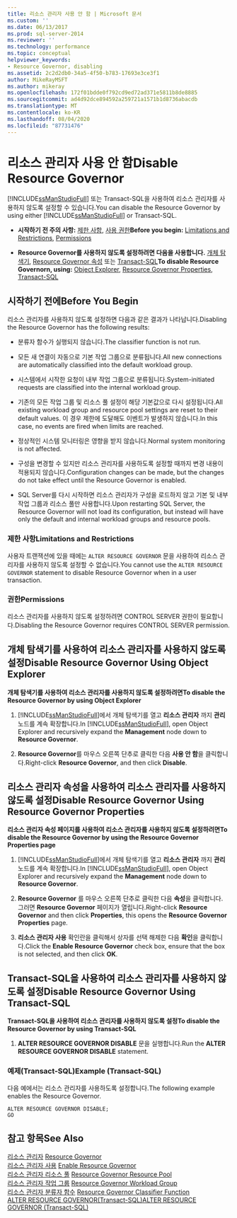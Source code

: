 ```yaml
---
title: 리소스 관리자 사용 안 함 | Microsoft 문서
ms.custom: ''
ms.date: 06/13/2017
ms.prod: sql-server-2014
ms.reviewer: ''
ms.technology: performance
ms.topic: conceptual
helpviewer_keywords:
- Resource Governor, disabling
ms.assetid: 2c2d2db0-34a5-4f50-b783-17693e3ce3f1
author: MikeRayMSFT
ms.author: mikeray
ms.openlocfilehash: 172f01bdde0f792cd9ed72ad371e5811b8de8885
ms.sourcegitcommit: ad4d92dce894592a259721a1571b1d8736abacdb
ms.translationtype: MT
ms.contentlocale: ko-KR
ms.lasthandoff: 08/04/2020
ms.locfileid: "87731476"
---
```

# <a name="disable-resource-governor"></a><span data-ttu-id="c3da5-102">리소스 관리자 사용 안 함</span><span class="sxs-lookup"><span data-stu-id="c3da5-102">Disable Resource Governor</span></span>
  <span data-ttu-id="c3da5-103">[!INCLUDE[ssManStudioFull](../../includes/ssmanstudiofull-md.md)] 또는 Transact-SQL을 사용하여 리소스 관리자를 사용하지 않도록 설정할 수 있습니다.</span><span class="sxs-lookup"><span data-stu-id="c3da5-103">You can disable the Resource Governor by using either [!INCLUDE[ssManStudioFull](../../includes/ssmanstudiofull-md.md)] or Transact-SQL.</span></span>  
  
-   <span data-ttu-id="c3da5-104">**시작하기 전 주의 사항:**  [제한 사항](#LimitationsRestrictions), [사용 권한](#Permissions)</span><span class="sxs-lookup"><span data-stu-id="c3da5-104">**Before you begin:**  [Limitations and Restrictions](#LimitationsRestrictions), [Permissions](#Permissions)</span></span>  
  
-   <span data-ttu-id="c3da5-105">**Resource Governor를 사용하지 않도록 설정하려면 다음을 사용합니다.**  [개체 탐색기](#RGOffObjEx), [Resource Governor 속성](#RGOffProp) 또는 [Transact-SQL](#RGOffTSQL)</span><span class="sxs-lookup"><span data-stu-id="c3da5-105">**To disable Resource Governorn, using:**  [Object Explorer](#RGOffObjEx), [Resource Governor Properties](#RGOffProp), [Transact-SQL](#RGOffTSQL)</span></span>  
  
##  <a name="before-you-begin"></a><a name="BeforeYouBegin"></a> <span data-ttu-id="c3da5-106">시작하기 전에</span><span class="sxs-lookup"><span data-stu-id="c3da5-106">Before You Begin</span></span>  
 <span data-ttu-id="c3da5-107">리소스 관리자를 사용하지 않도록 설정하면 다음과 같은 결과가 나타납니다.</span><span class="sxs-lookup"><span data-stu-id="c3da5-107">Disabling the Resource Governor has the following results:</span></span>  
  
-   <span data-ttu-id="c3da5-108">분류자 함수가 실행되지 않습니다.</span><span class="sxs-lookup"><span data-stu-id="c3da5-108">The classifier function is not run.</span></span>  
  
-   <span data-ttu-id="c3da5-109">모든 새 연결이 자동으로 기본 작업 그룹으로 분류됩니다.</span><span class="sxs-lookup"><span data-stu-id="c3da5-109">All new connections are automatically classified into the default workload group.</span></span>  
  
-   <span data-ttu-id="c3da5-110">시스템에서 시작한 요청이 내부 작업 그룹으로 분류됩니다.</span><span class="sxs-lookup"><span data-stu-id="c3da5-110">System-initiated requests are classified into the internal workload group.</span></span>  
  
-   <span data-ttu-id="c3da5-111">기존의 모든 작업 그룹 및 리소스 풀 설정이 해당 기본값으로 다시 설정됩니다.</span><span class="sxs-lookup"><span data-stu-id="c3da5-111">All existing workload group and resource pool settings are reset to their default values.</span></span> <span data-ttu-id="c3da5-112">이 경우 제한에 도달해도 이벤트가 발생하지 않습니다.</span><span class="sxs-lookup"><span data-stu-id="c3da5-112">In this case, no events are fired when limits are reached.</span></span>  
  
-   <span data-ttu-id="c3da5-113">정상적인 시스템 모니터링은 영향을 받지 않습니다.</span><span class="sxs-lookup"><span data-stu-id="c3da5-113">Normal system monitoring is not affected.</span></span>  
  
-   <span data-ttu-id="c3da5-114">구성을 변경할 수 있지만 리소스 관리자를 사용하도록 설정할 때까지 변경 내용이 적용되지 않습니다.</span><span class="sxs-lookup"><span data-stu-id="c3da5-114">Configuration changes can be made, but the changes do not take effect until the Resource Governor is enabled.</span></span>  
  
-   <span data-ttu-id="c3da5-115">SQL Server를 다시 시작하면 리소스 관리자가 구성을 로드하지 않고 기본 및 내부 작업 그룹과 리소스 풀만 사용합니다.</span><span class="sxs-lookup"><span data-stu-id="c3da5-115">Upon restarting SQL Server, the Resource Governor will not load its configuration, but instead will have only the default and internal workload groups and resource pools.</span></span>  
  
###  <a name="limitations-and-restrictions"></a><a name="LimitationsRestrictions"></a> <span data-ttu-id="c3da5-116">제한 사항</span><span class="sxs-lookup"><span data-stu-id="c3da5-116">Limitations and Restrictions</span></span>  
 <span data-ttu-id="c3da5-117">사용자 트랜잭션에 있을 때에는 `ALTER RESOURCE GOVERNOR` 문을 사용하여 리소스 관리자를 사용하지 않도록 설정할 수 없습니다.</span><span class="sxs-lookup"><span data-stu-id="c3da5-117">You cannot use the `ALTER RESOURCE GOVERNOR` statement to disable Resource Governor when in a user transaction.</span></span>  
  
###  <a name="permissions"></a><a name="Permissions"></a> <span data-ttu-id="c3da5-118">권한</span><span class="sxs-lookup"><span data-stu-id="c3da5-118">Permissions</span></span>  
 <span data-ttu-id="c3da5-119">리소스 관리자를 사용하지 않도록 설정하려면 CONTROL SERVER 권한이 필요합니다.</span><span class="sxs-lookup"><span data-stu-id="c3da5-119">Disabling the Resource Governor requires CONTROL SERVER permission.</span></span>  
  
##  <a name="disable-resource-governor-using-object-explorer"></a><a name="RGOffObjEx"></a> <span data-ttu-id="c3da5-120">개체 탐색기를 사용하여 리소스 관리자를 사용하지 않도록 설정</span><span class="sxs-lookup"><span data-stu-id="c3da5-120">Disable Resource Governor Using Object Explorer</span></span>  
 <span data-ttu-id="c3da5-121">**개체 탐색기를 사용하여 리소스 관리자를 사용하지 않도록 설정하려면**</span><span class="sxs-lookup"><span data-stu-id="c3da5-121">**To disable the Resource Governor by using Object Explorer**</span></span>  
  
1.  <span data-ttu-id="c3da5-122">[!INCLUDE[ssManStudioFull](../../includes/ssmanstudiofull-md.md)]에서 개체 탐색기를 열고 **리소스 관리자** 까지 **관리**노드를 계속 확장합니다.</span><span class="sxs-lookup"><span data-stu-id="c3da5-122">In [!INCLUDE[ssManStudioFull](../../includes/ssmanstudiofull-md.md)], open Object Explorer and recursively expand the **Management** node down to **Resource Governor**.</span></span>  
  
2.  <span data-ttu-id="c3da5-123">**Resource Governor**를 마우스 오른쪽 단추로 클릭한 다음 **사용 안 함**을 클릭합니다.</span><span class="sxs-lookup"><span data-stu-id="c3da5-123">Right-click **Resource Governor**, and then click **Disable**.</span></span>  
  
##  <a name="disable-resource-governor-using-resource-governor-properties"></a><a name="RGOffProp"></a> <span data-ttu-id="c3da5-124">리소스 관리자 속성을 사용하여 리소스 관리자를 사용하지 않도록 설정</span><span class="sxs-lookup"><span data-stu-id="c3da5-124">Disable Resource Governor Using Resource Governor Properties</span></span>  
 <span data-ttu-id="c3da5-125">**리소스 관리자 속성 페이지를 사용하여 리소스 관리자를 사용하지 않도록 설정하려면**</span><span class="sxs-lookup"><span data-stu-id="c3da5-125">**To disable the Resource Governor by using the Resource Governor Properties page**</span></span>  
  
1.  <span data-ttu-id="c3da5-126">[!INCLUDE[ssManStudioFull](../../includes/ssmanstudiofull-md.md)]에서 개체 탐색기를 열고 **리소스 관리자** 까지 **관리**노드를 계속 확장합니다.</span><span class="sxs-lookup"><span data-stu-id="c3da5-126">In [!INCLUDE[ssManStudioFull](../../includes/ssmanstudiofull-md.md)], open Object Explorer and recursively expand the **Management** node down to **Resource Governor**.</span></span>  
  
2.  <span data-ttu-id="c3da5-127">**Resource Governor** 를 마우스 오른쪽 단추로 클릭한 다음 **속성**을 클릭합니다. 그러면 **Resource Governor** 페이지가 열립니다.</span><span class="sxs-lookup"><span data-stu-id="c3da5-127">Right-click **Resource Governor** and then click **Properties**, this opens the **Resource Governor Properties** page.</span></span>  
  
3.  <span data-ttu-id="c3da5-128">**리소스 관리자 사용** 확인란을 클릭해서 상자를 선택 해제한 다음 **확인**을 클릭합니다.</span><span class="sxs-lookup"><span data-stu-id="c3da5-128">Click the **Enable Resource Governor** check box, ensure that the box is not selected, and then click **OK**.</span></span>  
  
##  <a name="disable-resource-governor-using-transact-sql"></a><a name="RGOffTSQL"></a> <span data-ttu-id="c3da5-129">Transact-SQL을 사용하여 리소스 관리자를 사용하지 않도록 설정</span><span class="sxs-lookup"><span data-stu-id="c3da5-129">Disable Resource Governor Using Transact-SQL</span></span>  
 <span data-ttu-id="c3da5-130">**Transact-SQL을 사용하여 리소스 관리자를 사용하지 않도록 설정**</span><span class="sxs-lookup"><span data-stu-id="c3da5-130">**To disable the Resource Governor by using Transact-SQL**</span></span>  
  
1.  <span data-ttu-id="c3da5-131">**ALTER RESOURCE GOVERNOR DISABLE** 문을 실행합니다.</span><span class="sxs-lookup"><span data-stu-id="c3da5-131">Run the **ALTER RESOURCE GOVERNOR DISABLE** statement.</span></span>  
  
### <a name="example-transact-sql"></a><span data-ttu-id="c3da5-132">예제(Transact-SQL)</span><span class="sxs-lookup"><span data-stu-id="c3da5-132">Example (Transact-SQL)</span></span>  
 <span data-ttu-id="c3da5-133">다음 예에서는 리소스 관리자를 사용하도록 설정합니다.</span><span class="sxs-lookup"><span data-stu-id="c3da5-133">The following example enables the Resource Governor.</span></span>  
  
```  
ALTER RESOURCE GOVERNOR DISABLE;  
GO  
```  
  
## <a name="see-also"></a><span data-ttu-id="c3da5-134">참고 항목</span><span class="sxs-lookup"><span data-stu-id="c3da5-134">See Also</span></span>  
 <span data-ttu-id="c3da5-135">[리소스 관리자](resource-governor.md) </span><span class="sxs-lookup"><span data-stu-id="c3da5-135">[Resource Governor](resource-governor.md) </span></span>  
 <span data-ttu-id="c3da5-136">[리소스 관리자 사용](enable-resource-governor.md) </span><span class="sxs-lookup"><span data-stu-id="c3da5-136">[Enable Resource Governor](enable-resource-governor.md) </span></span>  
 <span data-ttu-id="c3da5-137">[리소스 관리자 리소스 풀](resource-governor-resource-pool.md) </span><span class="sxs-lookup"><span data-stu-id="c3da5-137">[Resource Governor Resource Pool](resource-governor-resource-pool.md) </span></span>  
 <span data-ttu-id="c3da5-138">[리소스 관리자 작업 그룹](resource-governor-workload-group.md) </span><span class="sxs-lookup"><span data-stu-id="c3da5-138">[Resource Governor Workload Group](resource-governor-workload-group.md) </span></span>  
 <span data-ttu-id="c3da5-139">[리소스 관리자 분류자 함수](resource-governor-classifier-function.md) </span><span class="sxs-lookup"><span data-stu-id="c3da5-139">[Resource Governor Classifier Function](resource-governor-classifier-function.md) </span></span>  
 [<span data-ttu-id="c3da5-140">ALTER RESOURCE GOVERNOR&#40;Transact-SQL&#41;</span><span class="sxs-lookup"><span data-stu-id="c3da5-140">ALTER RESOURCE GOVERNOR &#40;Transact-SQL&#41;</span></span>](/sql/t-sql/statements/alter-resource-governor-transact-sql)  
  
  
